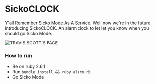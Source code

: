 # SickoCLOCK

Y'all Remember [Sicko Mode As A Service](https://github.com/bread-gang/SAAS). Well now we're in the future introducing SickoCLOCK. An alarm clock to let let you know when you should go Sicko Mode.

![TRAVIS SCOTT'S FACE](https://i.kym-cdn.com/entries/icons/original/000/024/685/Screen_Shot_2017-11-17_at_2.42.27_PM.png)

### How to run

- Be on ruby 2.6.1
- Run `bundle install && ruby alarm.rb`
- Go Sicko Mode

